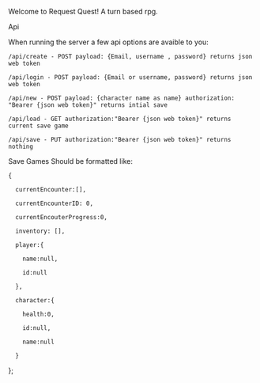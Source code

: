 Welcome to Request Quest! A turn based rpg.


Api

  When running the server a few api options are avaible to you:

    /api/create - POST payload: {Email, username , password} returns json web token

    /api/login - POST payload: {Email or username, password} returns json web token

    /api/new - POST payload: {character name as name} authorization: "Bearer {json web token}" returns intial save

    /api/load - GET authorization:"Bearer {json web token}" returns current save game

    /api/save - PUT authorization:"Bearer {json web token}" returns nothing


Save Games Should be formatted like:

    {

      currentEncounter:[],

      currentEncounterID: 0,

      currentEncouterProgress:0,

      inventory: [],

      player:{

        name:null,

        id:null

      },

      character:{

        health:0,

        id:null,

        name:null

      }

};
